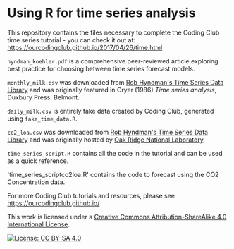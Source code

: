 # Using R for time series analysis

This repository contains the files necessary to complete the Coding Club time series tutorial - you can check it out at:
https://ourcodingclub.github.io/2017/04/26/time.html

`hyndman_koehler.pdf` is a comprehensive peer-reviewed article exploring best practice for choosing between time series forecast models.

`monthly_milk.csv` was downloaded from [Rob Hyndman's Time Series Data Library](https://datamarket.com/data/set/22ox/monthly-milk-production-pounds-per-cow-jan-62-dec-75#!ds=22ox&display=line) and was originally featured in Cryer (1986) _Time series analysis_, Duxbury Press: Belmont.

`daily_milk.csv` is entirely fake data created by Coding Club, generated using `fake_time_data.R`.

`co2_loa.csv` was downloaded from [Rob Hyndman's Time Series Data Library](https://datamarket.com/data/set/22qs/monthly-measurements-of-carbon-dioxide-above-mauna-loa-hawaii-jan-1959-dec-1990-units-parts-per-million-ppm-missing-values-have-been-filled-in-by-linear-interpolation-the-data-were-collected-by-scripps-institute-of-oceanography-la-jolla-california#!ds=22qs&display=line) and was originally hosted by [Oak Ridge National Laboratory](https://daac.ornl.gov/get_data/).

`time_series_script.R` contains all the code in the tutorial and can be used as a quick reference.

'time_series_scriptco2loa.R' contains the code to forecast using the CO2 Concentration data.

For more Coding Club tutorials and resources, please see 
https://ourcodingclub.github.io/


This work is licensed under a [Creative Commons Attribution-ShareAlike 4.0 International License](https://creativecommons.org/licenses/by-sa/4.0/).

[![License: CC BY-SA 4.0](https://licensebuttons.net/l/by-sa/4.0/80x15.png)](https://creativecommons.org/licenses/by-sa/4.0/)

